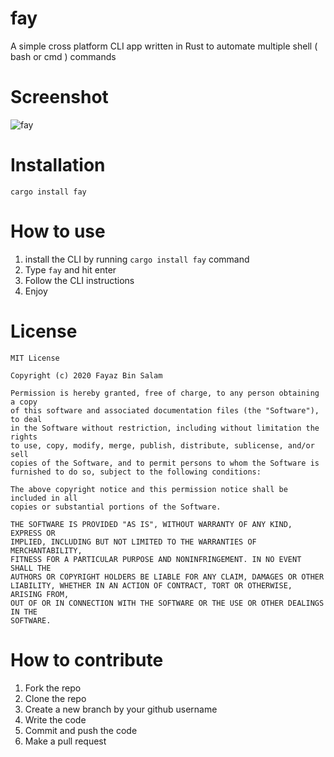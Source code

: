 # fay
A simple cross platform CLI app written in Rust to automate multiple shell ( bash or cmd ) commands

# Screenshot
![fay](https://user-images.githubusercontent.com/6418354/192144325-97d273db-3d74-4db8-bcec-62d0dfc86c72.gif)

# Installation
```
cargo install fay
```

# How to use
1. install the CLI by running `cargo install fay` command
2. Type `fay` and hit enter
3. Follow the CLI instructions
4. Enjoy

# License
```
MIT License

Copyright (c) 2020 Fayaz Bin Salam

Permission is hereby granted, free of charge, to any person obtaining a copy
of this software and associated documentation files (the "Software"), to deal
in the Software without restriction, including without limitation the rights
to use, copy, modify, merge, publish, distribute, sublicense, and/or sell
copies of the Software, and to permit persons to whom the Software is
furnished to do so, subject to the following conditions:

The above copyright notice and this permission notice shall be included in all
copies or substantial portions of the Software.

THE SOFTWARE IS PROVIDED "AS IS", WITHOUT WARRANTY OF ANY KIND, EXPRESS OR
IMPLIED, INCLUDING BUT NOT LIMITED TO THE WARRANTIES OF MERCHANTABILITY,
FITNESS FOR A PARTICULAR PURPOSE AND NONINFRINGEMENT. IN NO EVENT SHALL THE
AUTHORS OR COPYRIGHT HOLDERS BE LIABLE FOR ANY CLAIM, DAMAGES OR OTHER
LIABILITY, WHETHER IN AN ACTION OF CONTRACT, TORT OR OTHERWISE, ARISING FROM,
OUT OF OR IN CONNECTION WITH THE SOFTWARE OR THE USE OR OTHER DEALINGS IN THE
SOFTWARE.
```

# How to contribute
1. Fork the repo
2. Clone the repo
3. Create a new branch by your github username
4. Write the code
5. Commit and push the code
6. Make a pull request

